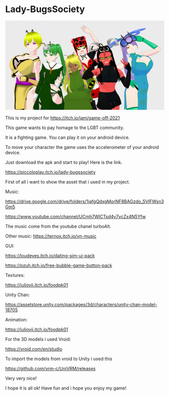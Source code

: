 # Lady-BugsSociety
[![alt text](https://github.com/piccoloplay/Lady-BugsSociety/blob/main/Assets/group.png)](https://www.youtube.com/watch?v=vg14DJY93EM)

This is my project for https://itch.io/jam/game-off-2021

This game wants to pay homage to the LGBT community. 

It is a fighting game. You can play it on your android device. 

To move your character the game uses the accelerometer of your android device.


Just download the apk and start to play! Here is the link.

https://piccoloplay.itch.io/lady-bugssociety

First of all i want to show the asset that i used in my project.

Music:

https://drive.google.com/drive/folders/1jafgQdxgMorNF8BAGzdo_5VlFWsn3Gm5


https://www.youtube.com/channel/UCmh7WlCTsd4y7vcZx4N5Yfw


The music come from the youtube chanel turboAlt.


Other music: https://ternox.itch.io/vn-music


GUI: 

https://loudeyes.itch.io/dating-sim-ui-pack

https://pzuh.itch.io/free-bubble-game-button-pack

Textures:

https://juliovii.itch.io/foodpk01

Unity Chan:

https://assetstore.unity.com/packages/3d/characters/unity-chan-model-18705

Animation:

https://juliovii.itch.io/foodpk01

For the 3D models i used Vroid:


https://vroid.com/en/studio


To import the models from vroid to Unity i used this


https://github.com/vrm-c/UniVRM/releases


Very very nice! 

I hope it is all ok! Have fun and i hope you enjoy my game!


